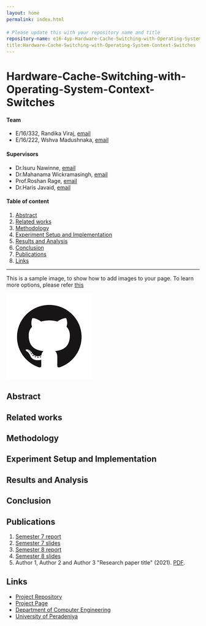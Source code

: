 ```yaml
---
layout: home
permalink: index.html

# Please update this with your repository name and title
repository-name: e16-4yp-Hardware-Cache-Switching-with-Operating-System-Context-Switches
title:Hardware-Cache-Switching-with-Operating-System-Context-Switches
---
```


[comment]: # "This is the standard layout for the project, but you can clean this and use your own template"

# Hardware-Cache-Switching-with-Operating-System-Context-Switches

#### Team

- E/16/332, Randika Viraj, [email](mailto:e16332@eng.pdn.ac.lk)
- E/16/222, Wshva Madushnaka, [email](mailto:e16222@eng.pdn.ac.lk)

#### Supervisors

- Dr.Isuru Nawinne, [email](mailto:isurunawinne@eng.pdn.ac.lk)
- Dr.Mahanama Wickramasingh, [email](mailto:mahanamaw@eng.pdn.ac.lk)
- Prof.Roshan Rage, [email](mailto:roshanr@eng.pdn.ac.lk)
- Dr.Haris Javaid, [email](mailto:haris.javaid@amd.com)

#### Table of content

1. [Abstract](#abstract)
2. [Related works](#related-works)
3. [Methodology](#methodology)
4. [Experiment Setup and Implementation](#experiment-setup-and-implementation)
5. [Results and Analysis](#results-and-analysis)
6. [Conclusion](#conclusion)
7. [Publications](#publications)
8. [Links](#links)

---

This is a sample image, to show how to add images to your page. To learn more options, please refer [this](https://projects.ce.pdn.ac.lk/docs/faq/how-to-add-an-image/)

![Sample Image](./images/sample.png)

## Abstract

## Related works

## Methodology

## Experiment Setup and Implementation

## Results and Analysis

## Conclusion

## Publications
1. [Semester 7 report](./)
2. [Semester 7 slides](./)
3. [Semester 8 report](./)
4. [Semester 8 slides](./)
5. Author 1, Author 2 and Author 3 "Research paper title" (2021). [PDF](./).


## Links

[//]: # ( NOTE: EDIT THIS LINKS WITH YOUR REPO DETAILS )

- [Project Repository](https://github.com/cepdnaclk/repository-name)
- [Project Page](https://cepdnaclk.github.io/repository-name)
- [Department of Computer Engineering](http://www.ce.pdn.ac.lk/)
- [University of Peradeniya](https://eng.pdn.ac.lk/)

[//]: # "Please refer this to learn more about Markdown syntax"
[//]: # "https://github.com/adam-p/markdown-here/wiki/Markdown-Cheatsheet"
